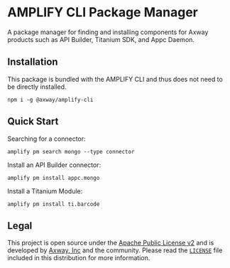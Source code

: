 # AMPLIFY CLI Package Manager

A package manager for finding and installing components for Axway products such as API Builder,
Titanium SDK, and Appc Daemon.

## Installation

This package is bundled with the AMPLIFY CLI and thus does not need to be directly installed.

	npm i -g @axway/amplify-cli

## Quick Start

Searching for a connector:

	amplify pm search mongo --type connector

Install an API Builder connector:

	amplify pm install appc.mongo

Install a Titanium Module:

	amplify pm install ti.barcode

## Legal

This project is open source under the [Apache Public License v2][1] and is developed by
[Axway, Inc](http://www.axway.com/) and the community. Please read the [`LICENSE`][1] file included
in this distribution for more information.

[1]: https://github.com/appcelerator/amplify-tooling/blob/master/packages/amplify-cli-pm/LICENSE
